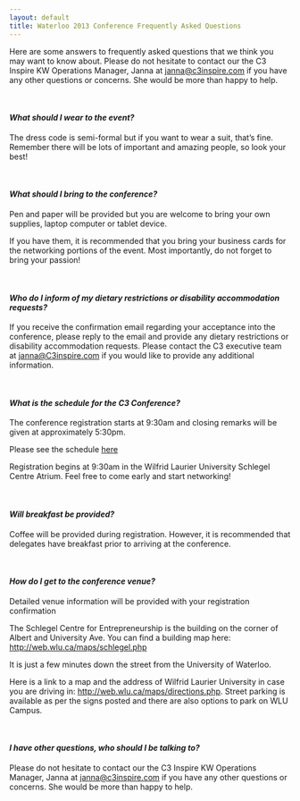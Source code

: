 ```yaml
---
layout: default
title: Waterloo 2013 Conference Frequently Asked Questions
---
```

Here are some answers to frequently asked questions that we think you may want to know about. Please do not hesitate to contact our the C3 Inspire KW Operations Manager, Janna at janna@c3inspire.com if you have any other questions or concerns. She would be more than happy to help.

<br>

#### *What should I wear to the event?*

The dress code is semi-formal but if you want to wear a suit, that’s fine. Remember there will be lots of important and amazing people, so look your best!

<br>

#### *What should I bring to the conference?*

Pen and paper will be provided but you are welcome to bring your own supplies, laptop computer or tablet device.

If you have them, it is recommended that you bring your business cards for the networking portions of the event. Most importantly, do not forget to bring your passion!

<br>

#### *Who do I inform of my dietary restrictions or disability accommodation requests?*

If you receive the confirmation email regarding your acceptance into the conference, please reply to the email and provide any dietary restrictions or disability accommodation requests. Please contact the C3 executive team at janna@C3inspire.com if you would like to provide any additional information.

<br>

#### *What is the schedule for the C3 Conference?*

The conference registration starts at 9:30am and closing remarks will be given at approximately 5:30pm.

Please see the schedule [here](/c3conference/waterloo2013/schedule)

Registration begins at 9:30am in the Wilfrid Laurier University Schlegel Centre Atrium. Feel free to come early and start networking!

<br>

#### *Will breakfast be provided?*

Coffee will be provided during registration. However, it is recommended that delegates have breakfast prior to arriving at the conference.

<br>

#### *How do I get to the conference venue?*

Detailed venue information will be provided with your registration confirmation

The Schlegel Centre for Entrepreneurship is the building on the corner of Albert and University Ave. You can find a building map here: http://web.wlu.ca/maps/schlegel.php

It is just a few minutes down the street from the University of Waterloo.

Here is a link to a map and the address of Wilfrid Laurier University in case you are driving in: http://web.wlu.ca/maps/directions.php. Street parking is available as per the signs posted and there are also options to park on WLU Campus.

<br>

#### *I have other questions, who should I be talking to?*

Please do not hesitate to contact our the C3 Inspire KW Operations Manager, Janna at janna@c3inspire.com if you have any other questions or concerns. She would be more than happy to help.
